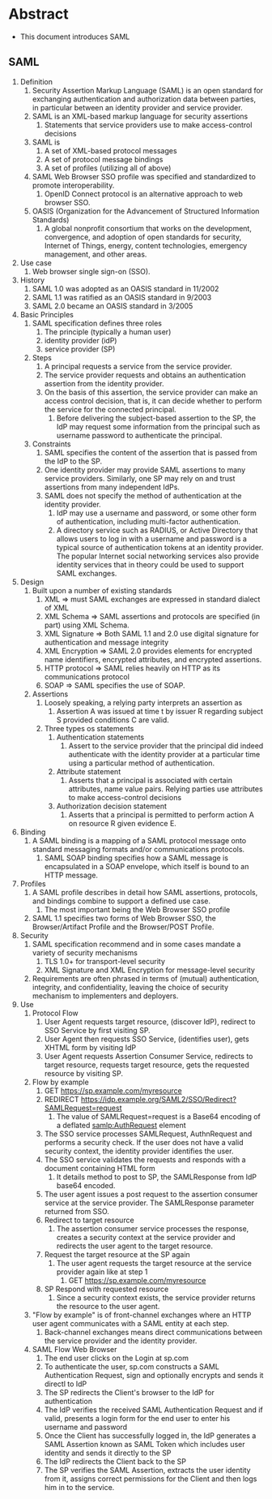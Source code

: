 # Abstract
* This document introduces SAML

## SAML
1. Definition
    1. Security Assertion Markup Language (SAML) is an open standard for exchanging authentication and authorization data between parties, in particular between an identity provider and service provider.
    2. SAML is an XML-based markup language for security assertions
        1. Statements that service providers use to make access-control decisions
    3. SAML is
        1. A set of XML-based protocol messages
        2. A set of protocol message bindings
        3. A set of profiles (utilizing all of above)
    4. SAML Web Browser SSO profile was specified and standardized to promote interoperability.
        1. OpenID Connect protocol is an alternative approach to web browser SSO.
    5. OASIS (Organization for the Advancement of Structured Information Standards)
        1. A global nonprofit consortium that works on the development, convergence, and adoption of open standards for security, Internet of Things, energy, content technologies, emergency management, and other areas.
2. Use case
    1. Web browser single sign-on (SSO).
3. History
    1. SAML 1.0 was adopted as an OASIS standard in 11/2002
    2. SAML 1.1 was ratified as an OASIS standard in 9/2003
    3. SAML 2.0 became an OASIS standard in 3/2005
4. Basic Principles
    1. SAML specification defines three roles
        1. The principle (typically a human user)
        2. identity provider (idP)
        3. service provider (SP)
    2. Steps
        1. A principal requests a service from the service provider. 
        2. The service provider requests and obtains an authentication assertion from the identity provider. 
        3. On the basis of this assertion, the service provider can make an access control decision, that is, it can decide whether to perform the service for the connected principal.
            1. Before delivering the subject-based assertion to the SP, the IdP may request some information from the principal such as username password to authenticate the principal.
    3. Constraints
        1. SAML specifies the content of the assertion that is passed from the IdP to the SP.
        2. One identity provider may provide SAML assertions to many service providers. Similarly, one SP may rely on and trust assertions from many independent IdPs.
        3. SAML does not specify the method of authentication at the identity provider.
            1. IdP may use a username and password, or some other form of authentication, including multi-factor authentication.
            2. A directory service such as RADIUS, or Active Directory that allows users to log in with a username and password is a typical source of authentication tokens at an identity provider. The popular Internet social networking services also provide identity services that in theory could be used to support SAML exchanges.
5. Design
    1. Built upon a number of existing standards
        1. XML => must SAML exchanges are expressed in standard dialect of XML
        2. XML Schema => SAML assertions and protocols are specified (in part) using XML Schema.
        3. XML Signature => Both SAML 1.1 and 2.0 use digital signature for authentication and message integrity
        4. XML Encryption => SAML 2.0 provides elements for encrypted name identifiers, encrypted attributes, and encrypted assertions.
        5. HTTP protocol => SAML relies heavily on HTTP as its communications protocol
        6. SOAP => SAML specifies the use of SOAP.
    2. Assertions
        1. Loosely speaking, a relying party interprets an assertion as
            1. Assertion A was issued at time t by issuer R regarding subject S provided conditions C are valid.
        2. Three types os statements
            1. Authentication statements
                1. Assert to the service provider that the principal did indeed authenticate with the identity provider at a particular time using a particular method of authentication.
            2. Attribute statement
                1. Asserts that a principal is associated with certain attributes, name value pairs. Relying parties use attributes to make access-control decisions
            3. Authorization decision statement
                1. Asserts that a principal is permitted to perform action A on resource R given evidence E.
6. Binding
    1. A SAML binding is a mapping of a SAML protocol message onto standard messaging formats and/or communications protocols.
        1. SAML SOAP binding specifies how a SAML message is encapsulated in a SOAP envelope, which itself is bound to an HTTP message.
7. Profiles
    1. A SAML profile describes in detail how SAML assertions, protocols, and bindings combine to support a defined use case. 
        1. The most important being the Web Browser SSO profile
    2. SAML 1.1 specifies two forms of Web Browser SSO, the Browser/Artifact Profile and the Browser/POST Profile.
8. Security
    1. SAML specification recommend and in some cases mandate a variety of security mechanisms
        1. TLS 1.0+ for transport-level security
        2. XML Signature and XML Encryption for message-level security
    2. Requirements are often phrased in terms of (mutual) authentication, integrity, and confidentiality, leaving the choice of security mechanism to implementers and deployers.
9. Use
    1.  Protocol Flow
        1.  User Agent requests target resource, (discover IdP), redirect to SSO Service by first visiting SP.
        2.  User Agent then requests SSO Service, (identifies user), gets XHTML form by visiting IdP
        3.  User Agent requests Assertion Consumer Service, redirects to target resource, requests target resource, gets the requested resource by visiting SP.
    2.  Flow by example
        1.  GET https://sp.example.com/myresource
        2.  REDIRECT https://idp.example.org/SAML2/SSO/Redirect?SAMLRequest=request
            1. The value of SAMLRequest=request is a Base64 encoding of a deflated <samlp:AuthRequest> element
        3. The SSO service processes SAMLRequest, AuthnRequest and performs a security check. If the user does not have a valid security context, the identity provider identifies the user.
        4. The SSO service validates the requests and responds with a document containing HTML form
            1. It details method to post to SP, the SAMLResponse from IdP base64 encoded.
        5. The user agent issues a post request to the assertion consumer service at the service provider. The SAMLResponse parameter returned from SSO.
        6. Redirect to target resource
            1. The assertion consumer service processes the response, creates a security context at the service provider and redirects the user agent to the target resource.
        7. Request the target resource at the SP again
            1. The user agent requests the target resource at the service provider again like at step 1
                1. GET https://sp.example.com/myresource
        8. SP Respond with requested resource
            1. Since a security context exists, the service provider returns the resource to the user agent.
    3. "Flow by example" is of front-channel exchanges where an HTTP user agent communicates with a SAML entity at each step.
        1. Back-channel exchanges means direct communications between the service provider and the identity provider.
    4.  SAML Flow Web Browser
        1.  The end user clicks on the Login at sp.com
        2.  To authenticate the user, sp.com constructs a SAML Authentication Request, sign and optionally encrypts and sends it directl to IdP
        3.  The SP redirects the Client's browser to the IdP for authentication
        4.  The IdP verifies the received SAML Authentication Request and if valid, presents a login form for the end user to enter his username and password
        5.  Once the Client has successfully logged in, the IdP generates a SAML Assertion known as SAML Token which includes user identity and sends it directly to the SP
        6.  The IdP redirects the Client back to the SP
        7.  The SP verifies the SAML Assertion, extracts the user identity from it, assigns correct permissions for the Client and then logs him in to the service.